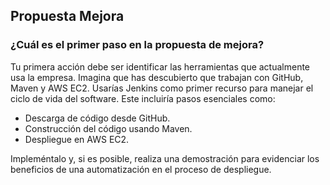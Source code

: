 <h2 align="left"> Propuesta Mejora </h2>

<h3> ¿Cuál es el primer paso en la propuesta de mejora? </h3>

<p align="left"> Tu primera acción debe ser identificar las herramientas que actualmente usa la empresa. Imagina que has descubierto que trabajan con GitHub, Maven y AWS EC2. Usarías Jenkins como primer recurso para manejar el ciclo de vida del software. Este incluiría pasos esenciales como:

* Descarga de código desde GitHub.
* Construcción del código usando Maven.
* Despliegue en AWS EC2. 

Impleméntalo y, si es posible, realiza una demostración para evidenciar los beneficios de una automatización en el proceso de despliegue.

</p>

